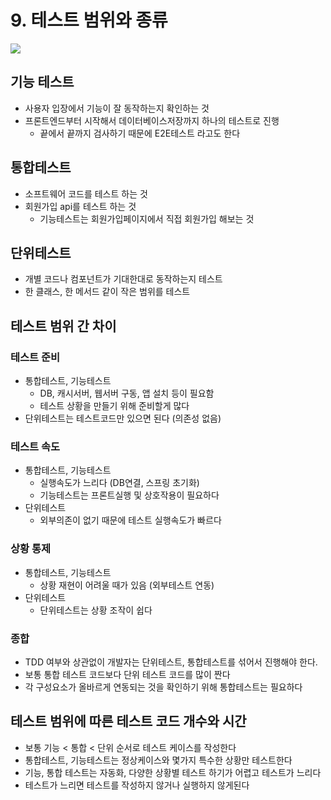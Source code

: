 # 9. 테스트 범위와 종류
![](https://github.com/summerr0-0/java/assets/120109736/f5cf4aff-dc62-4ae0-a6b8-1376ca2261b4)

## 기능 테스트
* 사용자 입장에서 기능이 잘 동작하는지 확인하는 것
* 프론트엔드부터 시작해서 데이터베이스저장까지 하나의 테스트로 진행
  * 끝에서 끝까지 검사하기 때문에 E2E테스트 라고도 한다

## 통합테스트
* 소프트웨어 코드를 테스트 하는 것
* 회원가입 api를 테스트 하는 것
  * 기능테스트는 회원가입페이지에서 직접 회원가입 해보는 것

## 단위테스트
* 개별 코드나 컴포넌트가 기대한대로 동작하는지 테스트
* 한 클래스, 한 메서드 같이 작은 범위를 테스트

## 테스트 범위 간 차이

### 테스트 준비
* 통합테스트, 기능테스트
  * DB, 캐시서버, 웹서버 구동, 앱 설치 등이 필요함
  * 테스트 상황을 만들기 위해 준비할게 많다
* 단위테스트는 테스트코드만 있으면 된다 (의존성 없음)

### 테스트 속도
* 통합테스트, 기능테스트
  * 실행속도가 느리다 (DB연결, 스프링 초기화)
  * 기능테스트는 프론트실행 및 상호작용이 필요하다
* 단위테스트
  * 외부의존이 없기 때문에 테스트 실행속도가 빠르다

### 상황 통제
* 통합테스트, 기능테스트
  * 상황 재현이 어려울 때가 있음 (외부테스트 연동)
* 단위테스트
  * 단위테스트는 상황 조작이 쉽다

### 종합
* TDD 여부와 상관없이 개발자는 단위테스트, 통합테스트를 섞어서 진행해야 한다.
* 보통 통합 테스트 코드보다 단위 테스트 코드를 많이 짠다
* 각 구성요소가 올바르게 연동되는 것을 확인하기 위해 통합테스트는 필요하다

## 테스트 범위에 따른 테스트 코드 개수와 시간
* 보통 기능 < 통합 < 단위 순서로 테스트 케이스를 작성한다
* 통합테스트, 기능테스트는 정상케이스와 몇가지 특수한 상황만 테스트한다
* 기능, 통합 테스트는 자동화, 다양한 상황별 테스트 하기가 어렵고 테스트가 느리다
* 테스트가 느리면 테스트를 작성하지 않거나 실행하지 않게된다
